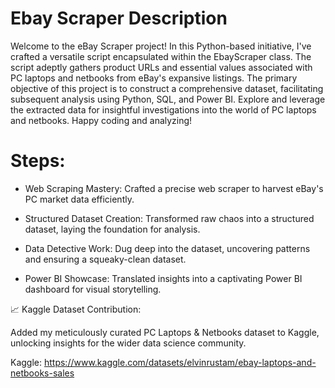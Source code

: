 # Ebay Scraper Description

Welcome to the eBay Scraper project! In this Python-based initiative, I've crafted a versatile script encapsulated within the EbayScraper class. The script adeptly gathers product URLs and essential values associated with PC laptops and netbooks from eBay's expansive listings. The primary objective of this project is to construct a comprehensive dataset, facilitating subsequent analysis using Python, SQL, and Power BI. Explore and leverage the extracted data for insightful investigations into the world of PC laptops and netbooks. Happy coding and analyzing!

# Steps:

- Web Scraping Mastery: Crafted a precise web scraper to harvest eBay's PC market data efficiently.

- Structured Dataset Creation: Transformed raw chaos into a structured dataset, laying the foundation for analysis.

- Data Detective Work: Dug deep into the dataset, uncovering patterns and ensuring a squeaky-clean dataset.

- Power BI Showcase: Translated insights into a captivating Power BI dashboard for visual storytelling.


📈 Kaggle Dataset Contribution:

Added my meticulously curated PC Laptops & Netbooks dataset to Kaggle, unlocking insights for the wider data science community.

Kaggle: https://www.kaggle.com/datasets/elvinrustam/ebay-laptops-and-netbooks-sales
